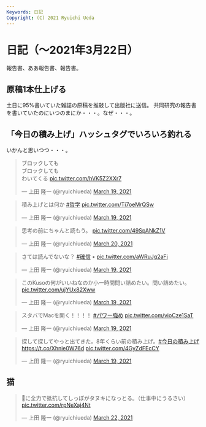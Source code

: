 ```yaml
---
Keywords: 日記
Copyright: (C) 2021 Ryuichi Ueda
---
```


# 日記（〜2021年3月22日）

報告書、ああ報告書、報告書。


## 原稿1本仕上げる

土日に95%書いていた雑誌の原稿を推敲して出版社に送信。
共同研究の報告書を書いていたのにいつのまにか・・・。なぜ・・・。


## 「今日の積み上げ」ハッシュタグでいろいろ釣れる

いかんと思いつつ・・・。

<blockquote class="twitter-tweet" data-partner="tweetdeck"><p lang="ja" dir="ltr">ブロックしても<br>ブロックしても<br>わいてくる <a href="https://t.co/hVK5Z2XXr7">pic.twitter.com/hVK5Z2XXr7</a></p>&mdash; 上田 隆一 (@ryuichiueda) <a href="https://twitter.com/ryuichiueda/status/1372902422687801349?ref_src=twsrc%5Etfw">March 19, 2021</a></blockquote>
<script async src="https://platform.twitter.com/widgets.js" charset="utf-8"></script>


<blockquote class="twitter-tweet" data-partner="tweetdeck"><p lang="ja" dir="ltr">積み上げとは何か <a href="https://twitter.com/hashtag/%E5%93%B2%E5%AD%A6?src=hash&amp;ref_src=twsrc%5Etfw">#哲学</a> <a href="https://t.co/Ti7oeMrQSw">pic.twitter.com/Ti7oeMrQSw</a></p>&mdash; 上田 隆一 (@ryuichiueda) <a href="https://twitter.com/ryuichiueda/status/1372897661993447430?ref_src=twsrc%5Etfw">March 19, 2021</a></blockquote>
<script async src="https://platform.twitter.com/widgets.js" charset="utf-8"></script>


<blockquote class="twitter-tweet" data-partner="tweetdeck"><p lang="ja" dir="ltr">思考の前にちゃんと読もう。 <a href="https://t.co/49SpANkZ1V">pic.twitter.com/49SpANkZ1V</a></p>&mdash; 上田 隆一 (@ryuichiueda) <a href="https://twitter.com/ryuichiueda/status/1373125750832861190?ref_src=twsrc%5Etfw">March 20, 2021</a></blockquote>
<script async src="https://platform.twitter.com/widgets.js" charset="utf-8"></script>

<blockquote class="twitter-tweet" data-partner="tweetdeck"><p lang="ja" dir="ltr">さては読んでないな？ <a href="https://twitter.com/hashtag/%E7%A2%BA%E4%BF%A1?src=hash&amp;ref_src=twsrc%5Etfw">#確信</a> • <a href="https://t.co/aWRuJg2aFj">pic.twitter.com/aWRuJg2aFj</a></p>&mdash; 上田 隆一 (@ryuichiueda) <a href="https://twitter.com/ryuichiueda/status/1372894364087717888?ref_src=twsrc%5Etfw">March 19, 2021</a></blockquote>
<script async src="https://platform.twitter.com/widgets.js" charset="utf-8"></script>

<blockquote class="twitter-tweet" data-partner="tweetdeck"><p lang="ja" dir="ltr">このKusoの何がいいねなのか小一時間問い詰めたい。問い詰めたい。 <a href="https://t.co/ujYUx82Xww">pic.twitter.com/ujYUx82Xww</a></p>&mdash; 上田 隆一 (@ryuichiueda) <a href="https://twitter.com/ryuichiueda/status/1372891515941396488?ref_src=twsrc%5Etfw">March 19, 2021</a></blockquote>
<script async src="https://platform.twitter.com/widgets.js" charset="utf-8"></script>



<blockquote class="twitter-tweet" data-partner="tweetdeck"><p lang="ja" dir="ltr">スタバでMacを開く！！！！ <a href="https://twitter.com/hashtag/%E3%83%91%E3%83%AF%E3%83%BC%E5%BC%B7%E3%82%81?src=hash&amp;ref_src=twsrc%5Etfw">#パワー強め</a> <a href="https://t.co/vioCze1SaT">pic.twitter.com/vioCze1SaT</a></p>&mdash; 上田 隆一 (@ryuichiueda) <a href="https://twitter.com/ryuichiueda/status/1372897087646359558?ref_src=twsrc%5Etfw">March 19, 2021</a></blockquote>
<script async src="https://platform.twitter.com/widgets.js" charset="utf-8"></script>




<blockquote class="twitter-tweet"><p lang="ja" dir="ltr">探して探してやっと出てきた。8年くらい前の積み上げ。<a href="https://twitter.com/hashtag/%E4%BB%8A%E6%97%A5%E3%81%AE%E7%A9%8D%E3%81%BF%E4%B8%8A%E3%81%92?src=hash&amp;ref_src=twsrc%5Etfw">#今日の積み上げ</a> <a href="https://t.co/Xhnie0W76d">https://t.co/Xhnie0W76d</a> <a href="https://t.co/4GyZdFEcCY">pic.twitter.com/4GyZdFEcCY</a></p>&mdash; 上田 隆一 (@ryuichiueda) <a href="https://twitter.com/ryuichiueda/status/1373035454371536898?ref_src=twsrc%5Etfw">March 19, 2021</a></blockquote> <script async src="https://platform.twitter.com/widgets.js" charset="utf-8"></script>


## 猫

<blockquote class="twitter-tweet" data-partner="tweetdeck"><p lang="ja" dir="ltr">🛁に全力で抵抗してしっぽがタヌキになっとる。（仕事中にうるさい） <a href="https://t.co/rpNeXaj4Nt">pic.twitter.com/rpNeXaj4Nt</a></p>&mdash; 上田 隆一 (@ryuichiueda) <a href="https://twitter.com/ryuichiueda/status/1373858136377888768?ref_src=twsrc%5Etfw">March 22, 2021</a></blockquote>
<script async src="https://platform.twitter.com/widgets.js" charset="utf-8"></script>

